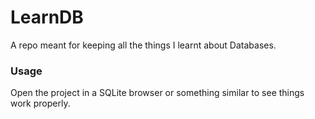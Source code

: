 # LearnDB
A repo meant for keeping all the things I learnt about Databases.


### Usage
Open the project in a SQLite browser or something similar to
see things work properly.
